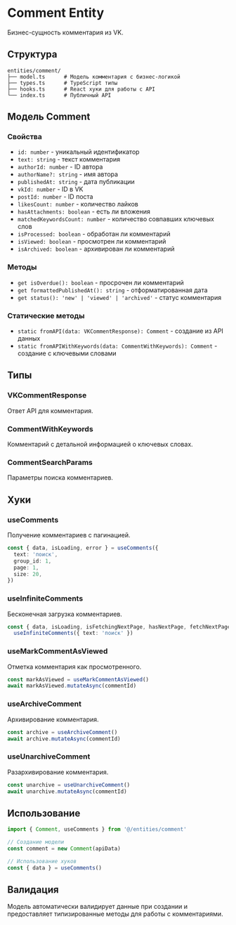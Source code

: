 # Comment Entity

Бизнес-сущность комментария из VK.

## Структура

```
entities/comment/
├── model.ts      # Модель комментария с бизнес-логикой
├── types.ts      # TypeScript типы
├── hooks.ts      # React хуки для работы с API
└── index.ts      # Публичный API
```

## Модель Comment

### Свойства

- `id: number` - уникальный идентификатор
- `text: string` - текст комментария
- `authorId: number` - ID автора
- `authorName?: string` - имя автора
- `publishedAt: string` - дата публикации
- `vkId: number` - ID в VK
- `postId: number` - ID поста
- `likesCount: number` - количество лайков
- `hasAttachments: boolean` - есть ли вложения
- `matchedKeywordsCount: number` - количество совпавших ключевых слов
- `isProcessed: boolean` - обработан ли комментарий
- `isViewed: boolean` - просмотрен ли комментарий
- `isArchived: boolean` - архивирован ли комментарий

### Методы

- `get isOverdue(): boolean` - просрочен ли комментарий
- `get formattedPublishedAt(): string` - отформатированная дата
- `get status(): 'new' | 'viewed' | 'archived'` - статус комментария

### Статические методы

- `static fromAPI(data: VKCommentResponse): Comment` - создание из API данных
- `static fromAPIWithKeywords(data: CommentWithKeywords): Comment` - создание с ключевыми словами

## Типы

### VKCommentResponse

Ответ API для комментария.

### CommentWithKeywords

Комментарий с детальной информацией о ключевых словах.

### CommentSearchParams

Параметры поиска комментариев.

## Хуки

### useComments

Получение комментариев с пагинацией.

```typescript
const { data, isLoading, error } = useComments({
  text: 'поиск',
  group_id: 1,
  page: 1,
  size: 20,
})
```

### useInfiniteComments

Бесконечная загрузка комментариев.

```typescript
const { data, isLoading, isFetchingNextPage, hasNextPage, fetchNextPage } =
  useInfiniteComments({ text: 'поиск' })
```

### useMarkCommentAsViewed

Отметка комментария как просмотренного.

```typescript
const markAsViewed = useMarkCommentAsViewed()
await markAsViewed.mutateAsync(commentId)
```

### useArchiveComment

Архивирование комментария.

```typescript
const archive = useArchiveComment()
await archive.mutateAsync(commentId)
```

### useUnarchiveComment

Разархивирование комментария.

```typescript
const unarchive = useUnarchiveComment()
await unarchive.mutateAsync(commentId)
```

## Использование

```typescript
import { Comment, useComments } from '@/entities/comment'

// Создание модели
const comment = new Comment(apiData)

// Использование хуков
const { data } = useComments()
```

## Валидация

Модель автоматически валидирует данные при создании и предоставляет типизированные методы для работы с комментариями.
